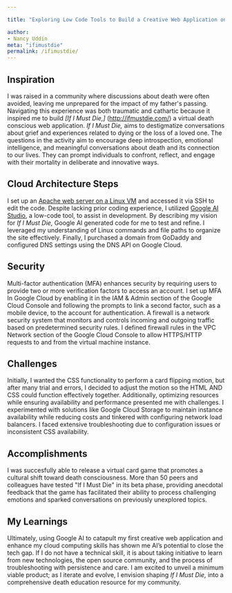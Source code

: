 ```yaml
---

title: "Exploring Low Code Tools to Build a Creative Web Application on Google Cloud"

author:
- Nancy Uddin
meta: "ifimustdie"
permalink: /ifimustdie/
---
```

## Inspiration
I was raised in a community where discussions about death were often avoided, leaving me unprepared for the impact of my father's passing. Navigating this experience was both traumatic and cathartic because it inspired me to build *[If I Must Die,]* (http://ifmustdie.com/) a virtual death conscious web application. *If I Must Die,* aims to destigmatize conversations about grief and experiences related to dying or the loss of a loved one. The questions in the activity aim to encourage deep introspection, emotional intelligence, and meaningful conversations about death and its connection to our lives. They can prompt individuals to confront, reflect, and engage with their mortality in deliberate and innovative ways.

## Cloud Architecture Steps

I set up an [Apache web server on a Linux VM](https://cloud.google.com/compute/docs/tutorials/basic-webserver-apache) and accessed it via SSH to edit the code. Despite lacking prior coding experience, I utilized [Google AI Studio](https://ai.google.dev/aistudio/?utm_source=aistudio.google.com&utm_medium=referral&utm_campaign=logged_out), a low-code tool, to assist in development. By describing my vision for *If I Must Die,* Google AI generated code for me to test and refine. I leveraged my understanding of Linux commands and file paths to organize the site effectively. Finally, I purchased a domain from GoDaddy and configured DNS settings using the DNS API on Google Cloud.

## Security

Multi-factor authentication (MFA) enhances security by requiring users to provide two or more verification factors to access an account. I set up MFA In Google Cloud by enabling it in the IAM & Admin section of the Google Cloud Console and following the prompts to link a second factor, such as a mobile device, to the account for authentication. A firewall is a network security system that monitors and controls incoming and outgoing traffic based on predetermined security rules. I defined firewall rules in the VPC Network section of the Google Cloud Console to allow HTTPS/HTTP requests to and from the virtual machine instance.

## Challenges
Initially, I wanted the CSS functionality to perform a card flipping motion, but after many trial and errors, I decided to adjust the motion so the HTML AND CSS could function effectively together. Additionally, optimizing resources while ensuring availability and performance presented me with challenges. I experimented with solutions like Google Cloud Storage to maintain instance availability while reducing costs and tinkered with configuring network load balancers. I faced extensive troubleshooting due to configuration issues or inconsistent CSS availability. 

## Accomplishments
I was succesfully able to release a virtual card game that promotes a cultural shift toward death consciousness. More than 50 peers and colleagues have tested "If I Must Die" in its beta phase, providing anecdotal feedback that the game has facilitated their ability to process challenging emotions and sparked conversations on previously unexplored topics.

## My Learnings

Ultimately, using Google AI to catapult my first creative web application and enhance my cloud computing skills has shown me AI’s potential to close the tech gap. If I do not have a technical skill, it is about taking initiative to learn from new technologies, the open source community, and the process of troubleshooting with persistence and care. I am excited to unveil a minimum viable product; as I iterate and evolve, I envision shaping *If I Must Die,* into a comprehensive death education resource for my community. 

